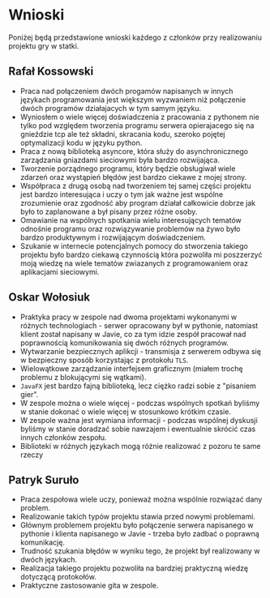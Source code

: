 # Wnioski
Poniżej będą przedstawione wnioski każdego z członków przy realizowaniu projektu gry w statki.
## Rafał Kossowski
- Praca nad połączeniem dwóch progamów napisanych w innych językach programowania jest większym wyzwaniem niż połączenie dwóch programów działajacych w tym samym języku.
- Wyniosłem o wiele więcej doświadczenia z pracowania z pythonem nie tylko pod względem tworzenia programu serwera opierajacego się na gnieździe tcp ale też składni, skracania kodu, szeroko pojętej optymalizacji kodu w języku python.
- Praca z nową biblioteką asyncore, która służy do asynchronicznego zarządzania gniazdami sieciowymi była bardzo rozwijająca.
- Tworzenie porządnego programu, który będzie obsługiwał wiele zdarzeń oraz wystąpień błędów jest bardzo ciekawe z mojej strony.
- Współpraca z drugą osobą nad tworzeniem tej samej części projektu jest bardzo interesująca i uczy o tym jak ważne jest wspólne zrozumienie oraz zgodność aby program działał całkowicie dobrze jak było to zaplanowane a był pisany przez różne osoby.
- Omawianie na wspólnych spotkania wielu interesujących tematów odnośnie programu oraz rozwiązywanie problemów na żywo było bardzo produktywnym i rozwijającym doświadczeniem.
- Szukanie w internecie potencjalnych pomocy do stworzenia takiego projektu było bardzo ciekawą czynnością która pozwoliła mi poszzerzyć moją wiedzę na wiele tematów zwiazanych z programowaniem oraz aplikacjami sieciowymi.

## Oskar Wołosiuk

- Praktyka pracy w zespole nad dwoma projektami wykonanymi w różnych technologiach - serwer opracowany był w pythonie, natomiast klient został napisany w Javie, co za tym idzie zespół pracował nad poprawnością komunikowania się dwóch różnych programów.
- Wytwarzanie bezpiecznych aplikcji - transmisja z serwerem odbywa się w bezpieczny sposób korzystając z protokołu ```TLS```.
- Wielowątkowe zarządzanie interfejsem graficznym (miałem trochę problemu z blokującymi się wątkami).
- ```JavaFX``` jest bardzo fajną biblioteką, lecz ciężko radzi sobie z "pisaniem gier".
- W zespole można o wiele więcej - podczas wspólnych spotkań byliśmy w stanie dokonać o wiele więcej w stosunkowo krótkim czasie.
- W zespole ważna jest wymiana informacji - podczas wspólnej dyskusji byliśmy w stanie doradzać sobie nawzajem i ewentualnie skrócić czas innych członków zespołu.
- Biblioteki w różnych językach mogą różnie realizować z pozoru te same rzeczy
## Patryk Suruło
- Praca zespołowa wiele uczy, ponieważ można wspólnie rozwiązać dany problem.
- Realizowanie takich typów projektu stawia przed nowymi problemami. 
- Głównym problemem projektu było połączenie serwera napisanego w pythonie i klienta napisanego w Javie - trzeba było zadbać o poprawną komunikację.
- Trudność szukania błędów w wyniku tego, że projekt był realizowany w dwóch językach.
- Realizacja takiego projektu pozwoliła na bardziej praktyczną wiedzę dotyczącą protokołów.
- Praktyczne zastosowanie gita w zespole.
